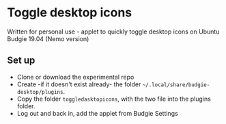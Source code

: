 # Toggle desktop icons
Written for personal use - applet to quickly toggle desktop icons on Ubuntu Budgie 19.04 (Nemo version)

## Set up
- Clone or download the experimental repo
- Create -if it doesn't exist already- the folder `~/.local/share/budgie-desktop/plugins`.
- Copy the folder `toggledasktopicons`, with the two file into the plugins folder.
- Log out and back in, add the applet from Budgie Settings
